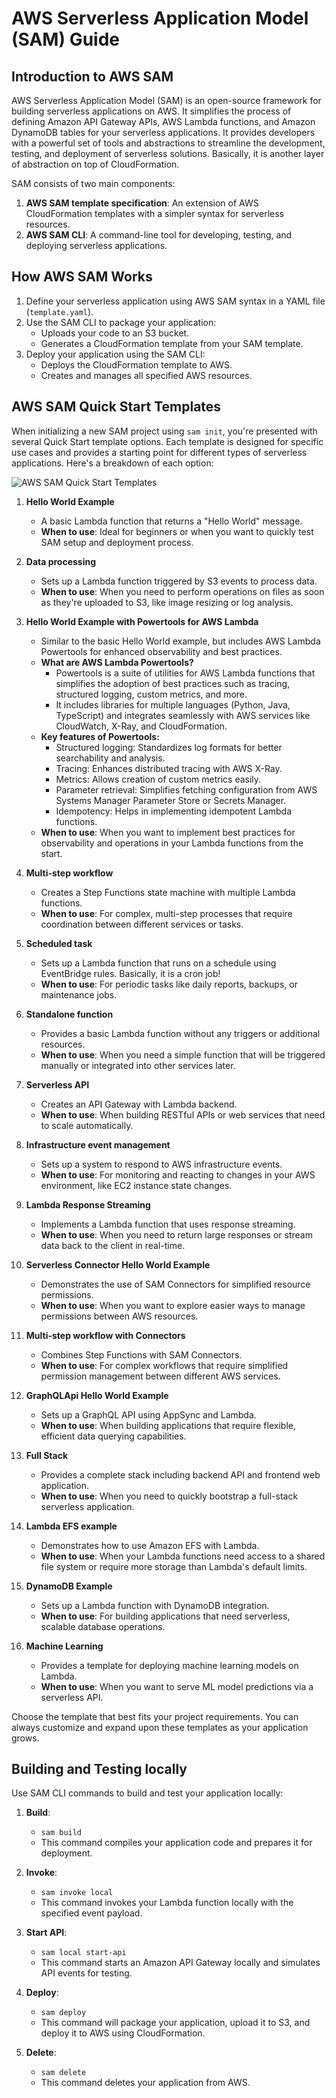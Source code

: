 # AWS Serverless Application Model (SAM) Guide

## Introduction to AWS SAM

AWS Serverless Application Model (SAM) is an open-source framework for building serverless applications on AWS. It simplifies the process of defining Amazon API Gateway APIs, AWS Lambda functions, and Amazon DynamoDB tables for your serverless applications. It provides developers with a powerful set of tools and abstractions to streamline the development, testing, and deployment of serverless solutions. Basically, it is another layer of abstraction on top of CloudFormation.

SAM consists of two main components:
1. **AWS SAM template specification**: An extension of AWS CloudFormation templates with a simpler syntax for serverless resources.
2. **AWS SAM CLI**: A command-line tool for developing, testing, and deploying serverless applications.

## How AWS SAM Works

1. Define your serverless application using AWS SAM syntax in a YAML file (`template.yaml`).
2. Use the SAM CLI to package your application:
   - Uploads your code to an S3 bucket.
   - Generates a CloudFormation template from your SAM template.
3. Deploy your application using the SAM CLI:
   - Deploys the CloudFormation template to AWS.
   - Creates and manages all specified AWS resources.

## AWS SAM Quick Start Templates

When initializing a new SAM project using `sam init`, you're presented with several Quick Start template options. Each template is designed for specific use cases and provides a starting point for different types of serverless applications. Here's a breakdown of each option:

![AWS SAM Quick Start Templates](./Screenshot%202024-10-19%20at%201.20.35%20AM.png)

1. **Hello World Example**
   - A basic Lambda function that returns a "Hello World" message.
   - **When to use**: Ideal for beginners or when you want to quickly test SAM setup and deployment process.

2. **Data processing**
   - Sets up a Lambda function triggered by S3 events to process data.
   - **When to use**: When you need to perform operations on files as soon as they're uploaded to S3, like image resizing or log analysis.

3. **Hello World Example with Powertools for AWS Lambda**
   - Similar to the basic Hello World example, but includes AWS Lambda Powertools for enhanced observability and best practices.
   - **What are AWS Lambda Powertools?**
     - Powertools is a suite of utilities for AWS Lambda functions that simplifies the adoption of best practices such as tracing, structured logging, custom metrics, and more.
     - It includes libraries for multiple languages (Python, Java, TypeScript) and integrates seamlessly with AWS services like CloudWatch, X-Ray, and CloudFormation.
   - **Key features of Powertools:**
     - Structured logging: Standardizes log formats for better searchability and analysis.
     - Tracing: Enhances distributed tracing with AWS X-Ray.
     - Metrics: Allows creation of custom metrics easily.
     - Parameter retrieval: Simplifies fetching configuration from AWS Systems Manager Parameter Store or Secrets Manager.
     - Idempotency: Helps in implementing idempotent Lambda functions.
   - **When to use**: When you want to implement best practices for observability and operations in your Lambda functions from the start.

4. **Multi-step workflow**
   - Creates a Step Functions state machine with multiple Lambda functions.
   - **When to use**: For complex, multi-step processes that require coordination between different services or tasks.

5. **Scheduled task**
   - Sets up a Lambda function that runs on a schedule using EventBridge rules. Basically, it is a cron job!
   - **When to use**: For periodic tasks like daily reports, backups, or maintenance jobs.

6. **Standalone function**
   - Provides a basic Lambda function without any triggers or additional resources.
   - **When to use**: When you need a simple function that will be triggered manually or integrated into other services later.

7. **Serverless API**
   - Creates an API Gateway with Lambda backend.
   - **When to use**: When building RESTful APIs or web services that need to scale automatically.

8. **Infrastructure event management**
   - Sets up a system to respond to AWS infrastructure events.
   - **When to use**: For monitoring and reacting to changes in your AWS environment, like EC2 instance state changes.

9. **Lambda Response Streaming**
   - Implements a Lambda function that uses response streaming.
   - **When to use**: When you need to return large responses or stream data back to the client in real-time.

10. **Serverless Connector Hello World Example**
    - Demonstrates the use of SAM Connectors for simplified resource permissions.
    - **When to use**: When you want to explore easier ways to manage permissions between AWS resources.

11. **Multi-step workflow with Connectors**
    - Combines Step Functions with SAM Connectors.
    - **When to use**: For complex workflows that require simplified permission management between different AWS services.

12. **GraphQLApi Hello World Example**
    - Sets up a GraphQL API using AppSync and Lambda.
    - **When to use**: When building applications that require flexible, efficient data querying capabilities.

13. **Full Stack**
    - Provides a complete stack including backend API and frontend web application.
    - **When to use**: When you need to quickly bootstrap a full-stack serverless application.

14. **Lambda EFS example**
    - Demonstrates how to use Amazon EFS with Lambda.
    - **When to use**: When your Lambda functions need access to a shared file system or require more storage than Lambda's default limits.

15. **DynamoDB Example**
    - Sets up a Lambda function with DynamoDB integration.
    - **When to use**: For building applications that need serverless, scalable database operations.

16. **Machine Learning**
    - Provides a template for deploying machine learning models on Lambda.
    - **When to use**: When you want to serve ML model predictions via a serverless API.

Choose the template that best fits your project requirements. You can always customize and expand upon these templates as your application grows.

## Building and Testing locally
Use SAM CLI commands to build and test your application locally:

1. **Build**:
   - `sam build`
   - This command compiles your application code and prepares it for deployment.

2. **Invoke**:
   - `sam invoke local`
   - This command invokes your Lambda function locally with the specified event payload.

3. **Start API**:
   - `sam local start-api`
   - This command starts an Amazon API Gateway locally and simulates API events for testing.

4. **Deploy**:
   - `sam deploy`
   - This command will package your application, upload it to S3, and deploy it to AWS using CloudFormation.

5. **Delete**:
   - `sam delete`
   - This command deletes your application from AWS.
